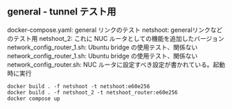 ## general - tunnel テスト用

docker-compose.yaml: general リンクのテスト
netshoot: generalリンクなどのテスト用
netshoot_2: これに NUC ルータとしての機能を追加したバージョン
network_config_router_1.sh: Ubuntu bridge の使用テスト、関係ないnetwork_config_router_1.sh: Ubuntu bridge の使用テスト、関係ない
network_config_router.sh: NUC ルータに設定すべき設定が書かれている。起動時に実行


```
docker build . -f netshoot -t netshoot:e60e256
docker build . -f netshoot_2 -t netshoot_router:e60e256
docker compose up
```
